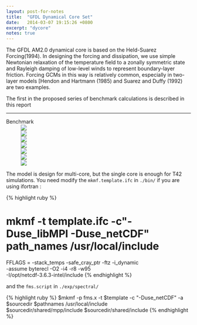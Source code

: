 ```yaml
---
layout: post-for-notes
title:  "GFDL Dynamical Core Set"
date:   2014-03-07 19:15:26 +0800
excerpt: "dycore"
notes: true
---
```



 The GFDL AM2.0 dynamical core is based on the Held-Suarez Forcing(1994). In designing the forcing and dissipation, we use simple Newtonian relaxation of the temperature field to a zonally symmetric state and Rayleigh damping of low-level winds to represent boundary-layer friction. Forcing GCMs in this way is relatively common, especially in two-layer models [Hendon and Hartmann (1985) and Suarez and Duffy (1992) are two examples. 

The first in the proposed series of benchmark calculations is described in this report

---

<dl>
  <dt>Benchmark</dt>
  <dd><img src="http://latex.codecogs.com/gif.latex?\frac{\partial{v}}{\partial{t}}=...-k_{v}(\sigma)v" /></dd>
  <dt></dt>
  <dd><img src="http://latex.codecogs.com/gif.latex?\frac{\partial{T}}{\partial{t}}=...-k_{T}(\phi,\sigma)[T-T_{eq}(\phi,p)]" /></dd>
  <dt></dt>
  <dd><img src="http://latex.codecogs.com/gif.latex?T_{eq}=max\{200K,[]\}" /></dd>
  <dt></dt>
  <dd><img src="http://latex.codecogs.com/gif.latex?k_T=..." /></dd>
  <dt></dt>
  <dd><img src="http://latex.codecogs.com/gif.latex?k_v=..." /></dd>
  <dt></dt>
  <dd><img src="http://latex.codecogs.com/gif.latex?\sigma_b=..." /></dd>
  <dd><img src="http://latex.codecogs.com/gif.latex?k_f=..." /></dd>
</dl>

The model is design for multi-core, but the single core is enough for T42 simulations. You need modify the `mkmf.template.ifc` in `./bin/` if you are using ifortran :

{% highlight ruby %}
# mkmf -t template.ifc -c"-Duse_libMPI -Duse_netCDF" path_names /usr/local/include
FFLAGS = -stack_temps -safe_cray_ptr -ftz -i_dynamic \
	-assume byterecl -O2 -i4 -r8 -w95 \
	-I/opt/netcdf-3.6.3-intel/include
{% endhighlight %}

and the `fms.script` in `./exp/spectral/`

{% highlight ruby %}
$mkmf -p fms.x -t $template -c "-Duse_netCDF" -a \
	$sourcedir $pathnames /usr/local/include \
	$sourcedir/shared/mpp/include $sourcedir/shared/include
{% endhighlight %}

<!--div class="highlight"><pre><span class="k">class</span> <span class="nc">Greeter</span>
  <span class="k">def</span> <span class="nf">initialize</span><span class="p">(</span><span class="n">message</span><span class="p">)</span>
    <span class="vi">@message</span> <span class="o">=</span> <span class="n">message</span>
  <span class="k">end</span>

  <span class="k">def</span> <span class="nf">greet</span>
    <span class="nb">puts</span> <span class="n">message</span>
  <span class="k">end</span>
<span class="k">end</span>
